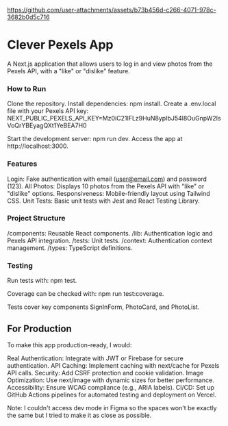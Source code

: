 


https://github.com/user-attachments/assets/b73b456d-c266-4071-978c-3682b0d5c716


# Clever Pexels App
A Next.js application that allows users to log in and view photos from the Pexels API, with a "like" or "dislike" feature.

### How to Run

Clone the repository.
Install dependencies: npm install.
Create a .env.local file with your Pexels API key: NEXT_PUBLIC_PEXELS_API_KEY=Mz0iC21IFLz9HuN8ypIbJ54l8OuGnpW2IsVoQrYBEyagQXt1YeBEA7H0

Start the development server: npm run dev.
Access the app at http://localhost:3000.

### Features

Login: Fake authentication with email (user@email.com) and password (123).
All Photos: Displays 10 photos from the Pexels API with "like" or "dislike" options.
Responsiveness: Mobile-friendly layout using Tailwind CSS.
Unit Tests: Basic unit tests with Jest and React Testing Library.

### Project Structure

/components: Reusable React components.
/lib: Authentication logic and Pexels API integration.
/tests: Unit tests.
/context: Authentication context management.
/types: TypeScript definitions.

### Testing
Run tests with: npm test.

Coverage can be checked with: npm run test:coverage.

Tests cover key components SignInForm, PhotoCard, and PhotoList.

## For Production
To make this app production-ready, I would:

Real Authentication: Integrate with JWT or Firebase for secure authentication.
API Caching: Implement caching with next/cache for Pexels API calls.
Security: Add CSRF protection and cookie validation.
Image Optimization: Use next/image with dynamic sizes for better performance.
Accessibility: Ensure WCAG compliance (e.g., ARIA labels).
CI/CD: Set up GitHub Actions pipelines for automated testing and deployment on Vercel.

Note: I couldn't access dev mode in Figma so the spaces won't be exactly the same but I tried to make it as close as possible.
